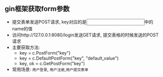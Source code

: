 ## gin框架获取form参数
- 提交表单发送POST请求, key对应的是<input name='xxx'></input>中的name的值
- 访问http://127.0.0.1:8080/login发送GET请求, 提交表格的时候发送的POST请求
- 主要获取方法:
  - key = c.PostForm("key")
  - key = c.DefaultPostForm("key", "default_value")
  - key, ok = c.GetPostForm("key")
- 常用场景: `用户登录`, `用户注册`,`用户提交表单`
